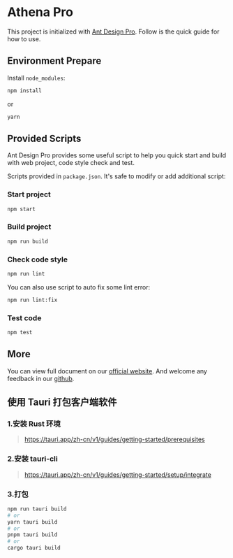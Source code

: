 # Athena Pro

This project is initialized with [Ant Design Pro](https://pro.ant.design). Follow is the quick guide for how to use.

## Environment Prepare

Install `node_modules`:

```bash
npm install
```

or

```bash
yarn
```

## Provided Scripts

Ant Design Pro provides some useful script to help you quick start and build with web project, code style check and test.

Scripts provided in `package.json`. It's safe to modify or add additional script:

### Start project

```bash
npm start
```

### Build project

```bash
npm run build
```

### Check code style

```bash
npm run lint
```

You can also use script to auto fix some lint error:

```bash
npm run lint:fix
```

### Test code

```bash
npm test
```

## More

You can view full document on our [official website](https://pro.ant.design). And welcome any feedback in our [github](https://github.com/ant-design/ant-design-pro).

## 使用 Tauri 打包客户端软件

### 1.安装 Rust 环境

> https://tauri.app/zh-cn/v1/guides/getting-started/prerequisites

### 2.安装 tauri-cli

> https://tauri.app/zh-cn/v1/guides/getting-started/setup/integrate

### 3.打包

```bash
npm run tauri build
# or
yarn tauri build
# or
pnpm tauri build
# or
cargo tauri build
```
